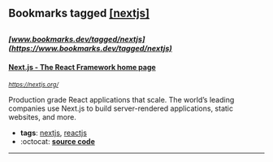 ## Bookmarks tagged [[nextjs]](https://www.bookmarks.dev?q=[nextjs])

_<sup><sup>[www.bookmarks.dev/tagged/nextjs](https://www.bookmarks.dev/tagged/nextjs)</sup></sup>_
---
#### [Next.js - The React Framework home page](https://nextjs.org/)
_<sup>https://nextjs.org/</sup>_

Production grade React applications that scale. The world’s leading companies use Next.js to build server-rendered applications, static websites, and more.
* **tags**: [nextjs](../tagged/nextjs.md), [reactjs](../tagged/reactjs.md)
* :octocat: **[source code](https://github.com/zeit/next.js)**
---
